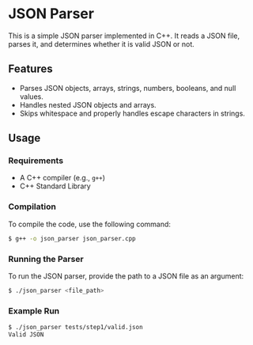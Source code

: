 # JSON Parser

This is a simple JSON parser implemented in C++. It reads a JSON file, parses it, and determines whether it is valid JSON or not.

## Features

- Parses JSON objects, arrays, strings, numbers, booleans, and null values.
- Handles nested JSON objects and arrays.
- Skips whitespace and properly handles escape characters in strings.

## Usage

### Requirements

- A C++ compiler (e.g., `g++`)
- C++ Standard Library

### Compilation

To compile the code, use the following command:

```sh
$ g++ -o json_parser json_parser.cpp
```

### Running the Parser

To run the JSON parser, provide the path to a JSON file as an argument:

```sh
$ ./json_parser <file_path>
```

### Example Run

```sh
$ ./json_parser tests/step1/valid.json  
Valid JSON
```